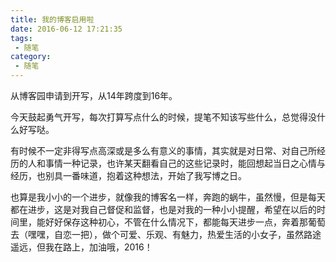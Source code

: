 ```yaml
---
title: 我的博客启用啦
date: 2016-06-12 17:21:35
tags:
 - 随笔
category:
 - 随笔
---
```


从博客园申请到开写，从14年跨度到16年。



今天鼓起勇气开写，每次打算写点什么的时候，提笔不知该写些什么，总觉得没什么好写哒。



有时候不一定非得写点高深或是多么有意义的事情，其实就是对日常、对自己所经历的人和事情一种记录，也许某天翻看自己的这些记录时，能回想起当日之心情与经历，也别具一番味道，抱着这种想法，开始了我写博之日。



也算是我小小的一个进步，就像我的博客名一样，奔跑的蜗牛，虽然慢，但是每天都在进步，这是对我自己督促和监督，也是对我的一种小小提醒，希望在以后的时间里，能好好保存这种初心，不管在什么情况下，都能每天进步一点，奔着那葡萄去（嘿嘿，自恋一把），做个可爱、乐观、有魅力，热爱生活的小女子，虽然路途遥远，但我在路上，加油哦，2016！